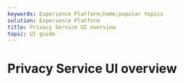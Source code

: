 ```yaml
---
keywords: Experience Platform;home;popular topics
solution: Experience Platform
title: Privacy Service UI overview
topic: UI guide
---
```


# Privacy Service UI overview